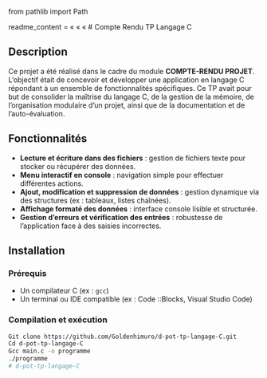from pathlib import Path

readme_content = « « « # Compte Rendu TP Langage C

## Description

Ce projet a été réalisé dans le cadre du module **COMPTE-RENDU PROJET**. L’objectif était de concevoir et développer une application en langage C répondant à un ensemble de fonctionnalités spécifiques. Ce TP avait pour but de consolider la maîtrise du langage C, de la gestion de la mémoire, de l’organisation modulaire d’un projet, ainsi que de la documentation et de l’auto-évaluation.


## Fonctionnalités

- **Lecture et écriture dans des fichiers** : gestion de fichiers texte pour stocker ou récupérer des données.
- **Menu interactif en console** : navigation simple pour effectuer différentes actions.
- **Ajout, modification et suppression de données** : gestion dynamique via des structures (ex : tableaux, listes chaînées).
- **Affichage formaté des données** : interface console lisible et structurée.
- **Gestion d’erreurs et vérification des entrées** : robustesse de l’application face à des saisies incorrectes.


## Installation

### Prérequis

- Un compilateur C (ex : `gcc`)
- Un terminal ou IDE compatible (ex : Code ::Blocks, Visual Studio Code)

### Compilation et exécution

```bash
Git clone https://github.com/Goldenhimuro/d-pot-tp-langage-C.git
Cd d-pot-tp-langage-C
Gcc main.c -o programme
./programme
# d-pot-tp-langage-C

